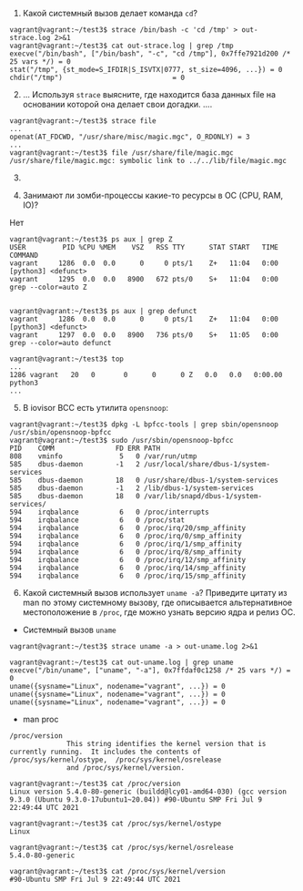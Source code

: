 1.  Какой системный вызов делает команда `cd`?   
```
vagrant@vagrant:~/test3$ strace /bin/bash -c 'cd /tmp' > out-strace.log 2>&1 
vagrant@vagrant:~/test3$ cat out-strace.log | grep /tmp
execve("/bin/bash", ["/bin/bash", "-c", "cd /tmp"], 0x7ffe7921d200 /* 25 vars */) = 0
stat("/tmp", {st_mode=S_IFDIR|S_ISVTX|0777, st_size=4096, ...}) = 0
chdir("/tmp")                           = 0
```


2. ... Используя `strace` выясните, где находится база данных file на основании которой она делает свои догадки. ....
```
vagrant@vagrant:~/test3$ strace file
...
openat(AT_FDCWD, "/usr/share/misc/magic.mgc", O_RDONLY) = 3  
...
vagrant@vagrant:~/test3$ file /usr/share/file/magic.mgc  
/usr/share/file/magic.mgc: symbolic link to ../../lib/file/magic.mgc  
```
3.  

4. Занимают ли зомби-процессы какие-то ресурсы в ОС (CPU, RAM, IO)?

Нет  

```
vagrant@vagrant:~/test3$ ps aux | grep Z
USER         PID %CPU %MEM    VSZ   RSS TTY      STAT START   TIME COMMAND
vagrant     1286  0.0  0.0      0     0 pts/1    Z+   11:04   0:00 [python3] <defunct>
vagrant     1295  0.0  0.0   8900   672 pts/0    S+   11:04   0:00 grep --color=auto Z


vagrant@vagrant:~/test3$ ps aux | grep defunct
vagrant     1286  0.0  0.0      0     0 pts/1    Z+   11:04   0:00 [python3] <defunct>
vagrant     1297  0.0  0.0   8900   736 pts/0    S+   11:05   0:00 grep --color=auto defunct

vagrant@vagrant:~/test3$ top
...
1286 vagrant   20   0       0      0      0 Z   0.0   0.0   0:00.00 python3
...
```

5. В iovisor BCC есть утилита `opensnoop`:   

```
vagrant@vagrant:~/test3$ dpkg -L bpfcc-tools | grep sbin/opensnoop
/usr/sbin/opensnoop-bpfcc
vagrant@vagrant:~/test3$ sudo /usr/sbin/opensnoop-bpfcc
PID    COMM               FD ERR PATH
808    vminfo              5   0 /var/run/utmp
585    dbus-daemon        -1   2 /usr/local/share/dbus-1/system-services
585    dbus-daemon        18   0 /usr/share/dbus-1/system-services
585    dbus-daemon        -1   2 /lib/dbus-1/system-services
585    dbus-daemon        18   0 /var/lib/snapd/dbus-1/system-services/
594    irqbalance          6   0 /proc/interrupts
594    irqbalance          6   0 /proc/stat
594    irqbalance          6   0 /proc/irq/20/smp_affinity
594    irqbalance          6   0 /proc/irq/0/smp_affinity
594    irqbalance          6   0 /proc/irq/1/smp_affinity
594    irqbalance          6   0 /proc/irq/8/smp_affinity
594    irqbalance          6   0 /proc/irq/12/smp_affinity
594    irqbalance          6   0 /proc/irq/14/smp_affinity
594    irqbalance          6   0 /proc/irq/15/smp_affinity

```

6. Какой системный вызов использует `uname -a`? Приведите цитату из man по этому системному вызову, где описывается альтернативное местоположение в `/proc`, где можно узнать версию ядра и релиз ОС.

- Системный вызов `uname`

```
vagrant@vagrant:~/test3$ strace uname -a > out-uname.log 2>&1

vagrant@vagrant:~/test3$ cat out-uname.log | grep uname
execve("/bin/uname", ["uname", "-a"], 0x7ffdaf0c1258 /* 25 vars */) = 0
uname({sysname="Linux", nodename="vagrant", ...}) = 0
uname({sysname="Linux", nodename="vagrant", ...}) = 0
uname({sysname="Linux", nodename="vagrant", ...}) = 0

```
- man proc
```
/proc/version
              This string identifies the kernel version that is currently running.  It includes the contents of  /proc/sys/kernel/ostype,  /proc/sys/kernel/osrelease
              and /proc/sys/kernel/version.
```
   
```
vagrant@vagrant:~/test3$ cat /proc/version
Linux version 5.4.0-80-generic (buildd@lcy01-amd64-030) (gcc version 9.3.0 (Ubuntu 9.3.0-17ubuntu1~20.04)) #90-Ubuntu SMP Fri Jul 9 22:49:44 UTC 2021
```

```
vagrant@vagrant:~/test3$ cat /proc/sys/kernel/ostype
Linux
```

```
vagrant@vagrant:~/test3$ cat /proc/sys/kernel/osrelease
5.4.0-80-generic
```

```
vagrant@vagrant:~/test3$ cat /proc/sys/kernel/version
#90-Ubuntu SMP Fri Jul 9 22:49:44 UTC 2021
```